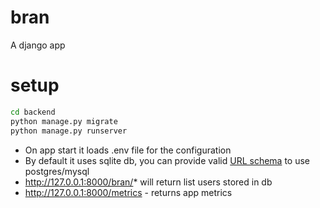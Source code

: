 # bran
A django app

# setup 

```bash
cd backend
python manage.py migrate
python manage.py runserver
```

- On app start it loads .env file for the configuration 
- By default it uses sqlite db, you can provide valid [URL schema](https://github.com/jazzband/dj-database-url/#url-schema) to use postgres/mysql
- http://127.0.0.1:8000/bran/* will return list users stored in db
- http://127.0.0.1:8000/metrics - returns app metrics
